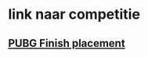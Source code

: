 # link naar competitie
## [PUBG Finish placement](https://www.kaggle.com/competitions/pubg-finish-placement-prediction/rules)